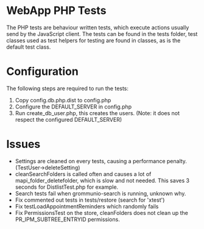 # WebApp PHP Tests

The PHP tests are behaviour written tests, which execute actions usually send by the JavaScript
client. The tests can be found in the tests folder, test classes used as test helpers for testing
are found in classes, as is the default test class.

# Configuration

The following steps are required to run the tests:

1. Copy config.db.php.dist to config.php
2. Configure the DEFAULT_SERVER in config.php
3. Run create_db_user.php, this creates the users. (Note: it does not respect the configured
   DEFAULT_SERVER)

# Issues

* Settings are cleaned on every tests, causing a performance penalty. (TestUser->deleteSetting)
* cleanSearchFolders is called often and causes a lot of mapi_folder_deletefolder, which is slow and
  not needed. This saves 3 seconds for DistlistTest.php for example.
* Search tests fail when grommunio-search is running, unknown why.
* Fix commented out tests in tests/restore (search for 'xtest')
* Fix testLoadAppointmentReminders which randomly fails
* Fix PermissionsTest on the store, cleanFolders does not clean up the PR_IPM_SUBTREE_ENTRYID permissions.
